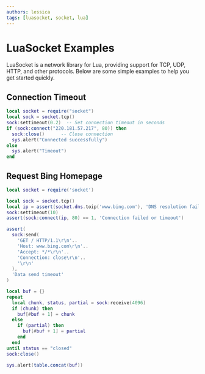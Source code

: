 ```yaml
---
authors: lessica
tags: [luasocket, socket, lua]
---
```


# LuaSocket Examples

LuaSocket is a network library for Lua, providing support for TCP, UDP, HTTP, and other protocols. Below are some simple examples to help you get started quickly.

<!-- truncate -->

## Connection Timeout

```lua title="luasocket-test.lua" showLineNumbers
local socket = require("socket")
local sock = socket.tcp()
sock:settimeout(0.2)  -- Set connection timeout in seconds
if (sock:connect("220.181.57.217", 80)) then
  sock:close()      -- Close connection
  sys.alert("Connected successfully")
else
  sys.alert("Timeout")
end
```

## Request Bing Homepage

```lua title="luasocket-example.lua" showLineNumbers
local socket = require('socket')

local sock = socket.tcp()
local ip = assert(socket.dns.toip('www.bing.com'), 'DNS resolution failed')
sock:settimeout(10)
assert(sock:connect(ip, 80) == 1, 'Connection failed or timeout')

assert(
  sock:send(
    'GET / HTTP/1.1\r\n'..
    'Host: www.bing.com\r\n'..
    'Accept: */*\r\n'..
    'Connection: close\r\n'..
    '\r\n'
  ),
  'Data send timeout'
)

local buf = {}
repeat
  local chunk, status, partial = sock:receive(4096)
  if (chunk) then
    buf[#buf + 1] = chunk
  else
    if (partial) then
      buf[#buf + 1] = partial
    end
  end
until status == "closed"
sock:close()

sys.alert(table.concat(buf))
```
